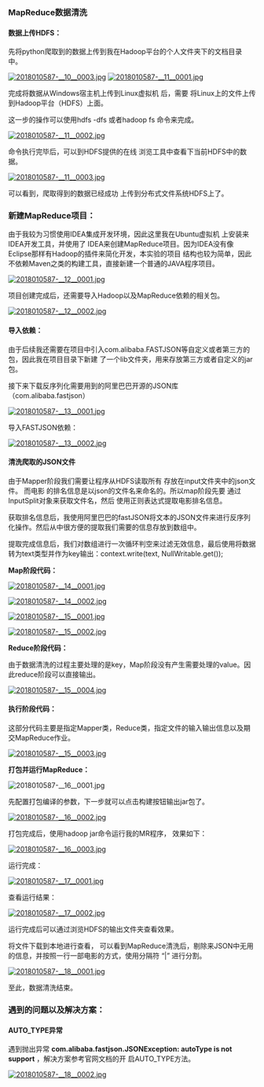 ### MapReduce数据清洗

#### 数据上传HDFS：

先将python爬取到的数据上传到我在Hadoop平台的个人文件夹下的文档目录中。

[![2018010587-__10__0003.jpg](https://media.everdo.cn/tank/pic-bed/2021/03/01/2018010587-__10__0003.jpg)](https://up.media.everdo.cn/image/oKmO)
[![2018010587-__11__0001.jpg](https://media.everdo.cn/tank/pic-bed/2021/03/01/2018010587-__11__0001.jpg)](https://up.media.everdo.cn/image/oa7n)

完成将数据从Windows宿主机上传到Linux虚拟机 后，需要 将Linux上的文件上传到Hadoop平台（HDFS）上面。

这一步的操作可以使用hdfs -dfs 或者hadoop fs 命令来完成。

[![2018010587-__11__0002.jpg](https://media.everdo.cn/tank/pic-bed/2021/03/01/2018010587-__11__0002.jpg)](https://up.media.everdo.cn/image/ogqS)

命令执行完毕后，可以到HDFS提供的在线 浏览工具中查看下当前HDFS中的数据。

[![2018010587-__11__0003.jpg](https://media.everdo.cn/tank/pic-bed/2021/03/01/2018010587-__11__0003.jpg)](https://up.media.everdo.cn/image/oZL9)

可以看到，爬取得到的数据已经成功 上传到分布式文件系统HDFS上了。

### **新建MapReduce项目：**

由于我较为习惯使用IDEA集成开发环境，因此这里我在Ubuntu虚拟机 上安装来IDEA开发工具，并使用了
IDEA来创建MapReduce项目。因为IDEA没有像Eclipse那样有Hadoop的插件来简化开发，本实验的项目
结构也较为简单，因此不依赖Maven之类的构建工具，直接新建一个普通的JAVA程序项目。

[![2018010587-__12__0001.jpg](https://media.everdo.cn/tank/pic-bed/2021/03/01/2018010587-__12__0001.jpg)](https://up.media.everdo.cn/image/oUzG)

项目创建完成后，还需要导入Hadoop以及MapReduce依赖的相关包。

[![2018010587-__12__0002.jpg](https://media.everdo.cn/tank/pic-bed/2021/03/01/2018010587-__12__0002.jpg)](https://up.media.everdo.cn/image/oOb3)

#### 导入依赖：

由于后续我还需要在项目中引入com.alibaba.FASTJSON等自定义或者第三方的包，因此我在项目目录下新建
了一个lib文件夹，用来存放第三方或者自定义的jar包。

接下来下载反序列化需要用到的阿里巴巴开源的JSON库（com.alibaba.fastjson）

[![2018010587-__13__0001.jpg](https://media.everdo.cn/tank/pic-bed/2021/03/01/2018010587-__13__0001.jpg)](https://up.media.everdo.cn/image/oGFj)

导入FASTJSON依赖：

[![2018010587-__13__0002.jpg](https://media.everdo.cn/tank/pic-bed/2021/03/01/2018010587-__13__0002.jpg)](https://up.media.everdo.cn/image/oLO6)

#### 清洗爬取的JSON文件

由于Mapper阶段我们需要让程序从HDFS读取所有 存放在input文件夹中的json文件。 而电影 的排名信息是以json的文件名来命名的。所以map阶段先要 通过InputSplit对象来获取文件名，然后 使用正则表达式提取电影排名信息。

获取排名信息后，我使用阿里巴巴的fastJSON将文本的JSON文件来进行反序列化操作。然后从中很方便的提取我们需要的信息存放到数组中。

提取完成信息后，我们对数组进行一次循环判空来过滤无效信息，最后使用将数据转为text类型并作为key输出：context.write(text, NullWritable.get());

**Map阶段代码：**

[![2018010587-__14__0001.jpg](https://media.everdo.cn/tank/pic-bed/2021/03/02/2018010587-__14__0001.jpg)](https://up.media.everdo.cn/image/24HJ)

[![2018010587-__14__0002.jpg](https://media.everdo.cn/tank/pic-bed/2021/03/02/2018010587-__14__0002.jpg)](https://up.media.everdo.cn/image/olXQ)

[![2018010587-__15__0001.jpg](https://media.everdo.cn/tank/pic-bed/2021/03/02/2018010587-__15__0001.jpg)](https://up.media.everdo.cn/image/2Hby)

[![2018010587-__15__0002.jpg](https://media.everdo.cn/tank/pic-bed/2021/03/02/2018010587-__15__0002.jpg)](https://up.media.everdo.cn/image/2J0d)

**Reduce阶段代码：**

由于数据清洗的过程主要处理的是key，Map阶段没有产生需要处理的value。因此reduce阶段可以直接输出。

[![2018010587-__15__0004.jpg](https://media.everdo.cn/tank/pic-bed/2021/03/02/2018010587-__15__0004.jpg)](https://up.media.everdo.cn/image/2hF0)

#### 执行阶段代码：

这部分代码主要是指定Mapper类，Reduce类，指定文件的输入输出信息以及期交MapReduce作业。

[![2018010587-__15__0003.jpg](https://media.everdo.cn/tank/pic-bed/2021/03/02/2018010587-__15__0003.jpg)](https://up.media.everdo.cn/image/2PLl)

**打包并运行MapReduce：**

![2018010587-__16__0001.jpg](https://media.everdo.cn/tank/pic-bed/2021/03/02/2018010587-__16__0001.jpg)

先配置打包编译的参数，下一步就可以点击构建按钮输出jar包了。

[![2018010587-__16__0002.jpg](https://media.everdo.cn/tank/pic-bed/2021/03/02/2018010587-__16__0002.jpg)](https://up.media.everdo.cn/image/2R7c)

打包完成后，使用hadoop jar命令运行我的MR程序， 效果如下：

[![2018010587-__16__0003.jpg](https://media.everdo.cn/tank/pic-bed/2021/03/02/2018010587-__16__0003.jpg)](https://up.media.everdo.cn/image/27OL)

运行完成：

[![2018010587-__17__0001.jpg](https://media.everdo.cn/tank/pic-bed/2021/03/02/2018010587-__17__0001.jpg)](https://up.media.everdo.cn/image/2jx2)

查看运行结果：

[![2018010587-__17__0002.jpg](https://media.everdo.cn/tank/pic-bed/2021/03/02/2018010587-__17__0002.jpg)](https://up.media.everdo.cn/image/2oXZ)

运行完成后可以通过浏览HDFS的输出文件夹查看效果。

将文件下载到本地进行查看， 可以看到MapReduce清洗后，剔除来JSON中无用的信息，并按照一行一部电影的方式，使用分隔符 “|” 进行分割。

[![2018010587-__18__0001.jpg](https://media.everdo.cn/tank/pic-bed/2021/03/02/2018010587-__18__0001.jpg)](https://up.media.everdo.cn/image/2FHk)

至此，数据清洗结束。

### 遇到的问题以及解决方案：

#### AUTO_TYPE异常

遇到抛出异常 **com.alibaba.fastjson.JSONException: autoType is not support** ，解决方案参考官网文档的开
启AUTO_TYPE方法。

[![2018010587-__18__0002.jpg](https://media.everdo.cn/tank/pic-bed/2021/03/02/2018010587-__18__0002.jpg)](https://up.media.everdo.cn/image/23dB)

